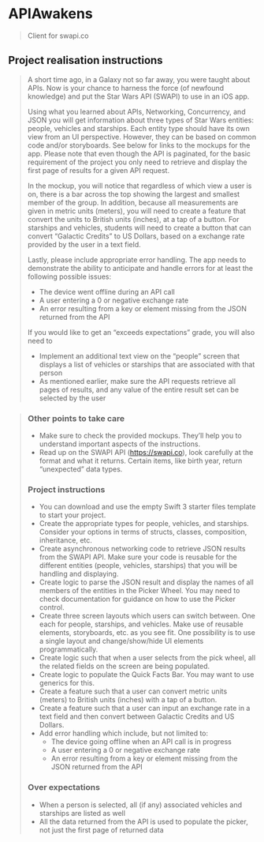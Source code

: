 # APIAwakens

> Client for swapi.co

## Project realisation instructions

> A short time ago, in a Galaxy not so far away, you were taught about APIs. Now is your chance to harness the force (of newfound knowledge) and put the Star Wars API (SWAPI) to use in an iOS app.
>
> Using what you learned about APIs, Networking, Concurrency, and JSON you will get information about three types of Star Wars entities: people, vehicles and starships. Each entity type should have its own view from an UI perspective. However, they can be based on common code and/or storyboards. See below for links to the mockups for the app. Please note that even though the API is paginated, for the basic requirement of the project you only need to retrieve and display the first page of results for a given API request.
>
> In the mockup, you will notice that regardless of which view a user is on, there is a bar across the top showing the largest and smallest member of the group. In addition, because all measurements are given in metric units (meters), you will need to create a feature that convert the units to British units (inches), at a tap of a button. For starships and vehicles, students will need to create a button that can convert “Galactic Credits” to US Dollars, based on a exchange rate provided by the user in a text field.
>
> Lastly, please include appropriate error handling. The app needs to demonstrate the ability to anticipate and handle errors for at least the following possible issues:
>
> - The device went offline during an API call
> - A user entering a 0 or negative exchange rate
> - An error resulting from a key or element missing from the JSON returned from the API
>
> If you would like to get an “exceeds expectations” grade, you will also need to
>
> - Implement an additional text view on the “people” screen that displays a list of vehicles or starships that are associated with that person
> - As mentioned earlier, make sure the API requests retrieve all pages of results, and any value of the entire result set can be selected by the user

> ### Other points to take care
>
> - Make sure to check the provided mockups. They’ll help you to understand important aspects of the instructions.
> - Read up on the SWAPI API (https://swapi.co), look carefully at the format and what it returns. Certain items, like birth year, return “unexpected” data types.
>
> ### Project instructions
>
> - You can download and use the empty Swift 3 starter files template to start your project.
> - Create the appropriate types for people, vehicles, and starships. Consider your options in terms of structs, classes, composition, inheritance, etc.
> - Create asynchronous networking code to retrieve JSON results from the SWAPI API. Make sure your code is reusable for the different entities (people, vehicles, starships) that you will be handling and displaying.
> - Create logic to parse the JSON result and display the names of all members of the entities in the Picker Wheel. You may need to check documentation for guidance on how to use the Picker control.
> - Create three screen layouts which users can switch between. One each for people, starships, and vehicles. Make use of reusable elements, storyboards, etc. as you see fit. One possibility is to use a single layout and change/show/hide UI elements programmatically.
> - Create logic such that when a user selects from the pick wheel, all the related fields on the screen are being populated.
> - Create logic to populate the Quick Facts Bar. You may want to use generics for this.
> - Create a feature such that a user can convert metric units (meters) to British units (inches) with a tap of a button.
> - Create a feature such that a user can input an exchange rate in a text field and then convert between Galactic Credits and US Dollars.
> - Add error handling which include, but not limited to:
>   - The device going offline when an API call is in progress
>   - A user entering a 0 or negative exchange rate
>   - An error resulting from a key or element missing from the JSON returned from the API
>
> ### Over expectations
>
> - When a person is selected, all (if any) associated vehicles and starships are listed as well
> - All the data returned from the API is used to populate the picker, not just the first page of returned data
